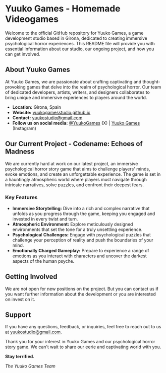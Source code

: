 # Yuuko Games - Homemade Videogames

Welcome to the official GitHub repository for Yuuko Games, a game development studio based in Girona, dedicated to creating immersive psychological horror experiences. This README file will provide you with essential information about our studio, our ongoing project, and how you can get involved.

## About Yuuko Games

At Yuuko Games, we are passionate about crafting captivating and thought-provoking games that delve into the realm of psychological horror. Our team of dedicated developers, artists, writers, and designers collaborates to bring unique and immersive experiences to players around the world.

- **Location:** Girona, Spain
- **Website:** [yuukogamesstudio.github.io](https://yuukogamesstudio.github.io/)
- **Contact:** yuukostudio@gmail.com
- **Follow us on social media:** [@YuukoGames](https://twitter.com/YuukoGames) (X) | [Yuuko Games](https://www.instagram.com/yuukogamesstudio/) (Instagram)

## Our Current Project - Codename: Echoes of Madness

We are currently hard at work on our latest project, an immersive psychological horror story game that aims to challenge players' minds, evoke emotions, and create an unforgettable experience. The game is set in a hauntingly atmospheric world where players must navigate through intricate narratives, solve puzzles, and confront their deepest fears.

### Key Features

- **Immersive Storytelling:** Dive into a rich and complex narrative that unfolds as you progress through the game, keeping you engaged and invested in every twist and turn.
- **Atmospheric Environment:** Explore meticulously designed environments that set the tone for a truly unsettling experience.
- **Psychological Challenges:** Engage with psychological puzzles that challenge your perception of reality and push the boundaries of your mind.
- **Emotionally Charged Gameplay:** Prepare to experience a range of emotions as you interact with characters and uncover the darkest aspects of the human psyche.

## Getting Involved

We are not open for new positions on the project. But you can contact us if you want further information about the development or you are interested on invest on it.

## Support

If you have any questions, feedback, or inquiries, feel free to reach out to us at yuukostudio@gmail.com.

Thank you for your interest in Yuuko Games and our psychological horror story game. We can't wait to share our eerie and captivating world with you.

**Stay terrified.**

*The Yuuko Games Team*
